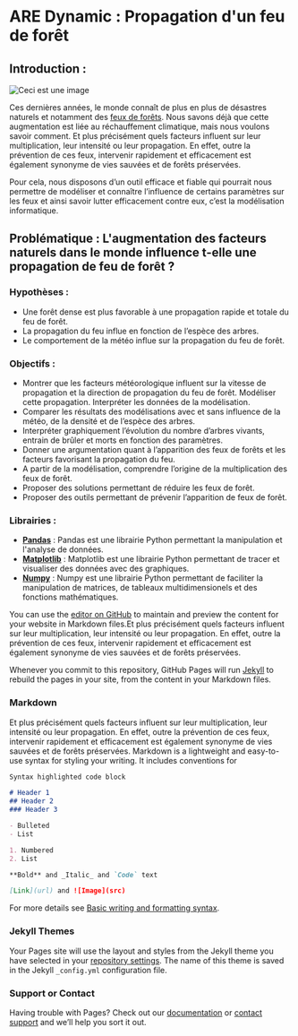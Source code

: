 # ARE Dynamic : Propagation d'un feu de forêt

## Introduction :

![Ceci est une image](https://upload.wikimedia.org/wikipedia/commons/d/d8/Deerfire_high_res_edit.jpg)

  Ces dernières années, le monde connaît de plus en plus de désastres naturels et
notamment des [feux de forêts](https://en.wikipedia.org/wiki/Wildfire). Nous savons déjà que cette augmentation est liée au
réchauffement climatique, mais nous voulons savoir comment. Et plus précisément quels facteurs influent sur leur multiplication, leur intensité ou leur
propagation. En effet, outre la prévention de ces feux, intervenir rapidement et efficacement est également synonyme de vies 
sauvées et de forêts préservées. 

  Pour cela, nous disposons d’un outil efficace et fiable qui pourrait nous permettre de modéliser et connaître
l’influence de certains paramètres sur les feux et ainsi savoir lutter efficacement contre eux,
c’est la modélisation informatique. 


## **Problématique : L'augmentation des facteurs naturels dans le monde influence t-elle une propagation de feu de forêt ?**


### Hypothèses :
- Une forêt dense est plus favorable à une propagation rapide et
totale du feu de forêt.
- La propagation du feu influe en fonction de l’espèce des arbres.
- Le comportement de la météo influe sur la propagation du feu de
forêt.


### Objectifs :
- Montrer que les facteurs météorologique influent sur la vitesse de
propagation et la direction de propagation du feu de forêt.
Modéliser cette propagation. Interpréter les données de la
modélisation.
- Comparer les résultats des modélisations avec et sans influence
de la météo, de la densité et de l’espèce des arbres.
- Interpréter graphiquement l’évolution du nombre d’arbres vivants,
entrain de brûler et morts en fonction des paramètres.
- Donner une argumentation quant à l’apparition des feux de forêts
et les facteurs favorisant la propagation du feu.
- A partir de la modélisation, comprendre l’origine de la
multiplication des feux de forêt.
- Proposer des solutions permettant de réduire les feux de forêt.
- Proposer des outils permettant de prévenir l’apparition de feux de
forêt.


### Librairies :

- [**Pandas**](https://pandas.pydata.org/) : Pandas est une librairie Python permettant la manipulation et l'analyse de données.
- [**Matplotlib**](https://matplotlib.org/) : Matplotlib est une librairie Python permettant de tracer et visualiser des données avec des graphiques.
- [**Numpy**](https://numpy.org/) : Numpy est une librairie Python permettant de faciliter la manipulation de matrices, de tableaux multidimensionels et des fonctions mathématiques.


You can use the [editor on GitHub](https://github.com/ARE-dynamic-2022-G2-ScFo21-2B/Propagation_feu/edit/gh-pages/index.md) to maintain and preview the content for your website in Markdown files.Et plus précisément quels facteurs influent sur leur multiplication, leur intensité ou leur propagation. En effet, outre la prévention de ces feux, intervenir rapidement et efficacement est également synonyme de vies sauvées et de forêts préservées.

Whenever you commit to this repository, GitHub Pages will run [Jekyll](https://jekyllrb.com/) to rebuild the pages in your site, from the content in your Markdown files.

### Markdown
Et plus précisément quels facteurs influent sur leur multiplication, leur intensité ou leur propagation. En effet, outre la prévention de ces feux, intervenir rapidement et efficacement est également synonyme de vies sauvées et de forêts préservées.
Markdown is a lightweight and easy-to-use syntax for styling your writing. It includes conventions for

```markdown
Syntax highlighted code block

# Header 1
## Header 2
### Header 3

- Bulleted
- List

1. Numbered
2. List

**Bold** and _Italic_ and `Code` text

[Link](url) and ![Image](src)
```

For more details see [Basic writing and formatting syntax](https://docs.github.com/en/github/writing-on-github/getting-started-with-writing-and-formatting-on-github/basic-writing-and-formatting-syntax).

### Jekyll Themes

Your Pages site will use the layout and styles from the Jekyll theme you have selected in your [repository settings](https://github.com/ARE-dynamic-2022-G2-ScFo21-2B/Propagation_feu/settings/pages). The name of this theme is saved in the Jekyll `_config.yml` configuration file.

### Support or Contact

Having trouble with Pages? Check out our [documentation](https://docs.github.com/categories/github-pages-basics/) or [contact support](https://support.github.com/contact) and we’ll help you sort it out.
